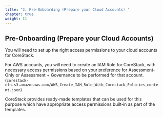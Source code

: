 ```yaml
---
title: "2. Pre-Onboarding (Prepare your Cloud Accounts) ​"
chapter: true
weight: 11
---
```

## Pre-Onboarding (Prepare your Cloud Accounts) ​

You will need to set up the right access permissions to your cloud accounts for CoreStack.  ​

For AWS accounts, you will need to create an IAM Role for CoreStack, with necessary access permissions based on your preference for Assessment-Only or Assessment + Governance to be performed for that account. (`corestack-cfn.s3.amazonaws.com/AWS_Create_IAM_Role_With_Corestack_Policies_content.json`)​

CoreStack provides ready-made templates that can be used for this purpose which have appropriate access permissions built-in as part of the templates.

